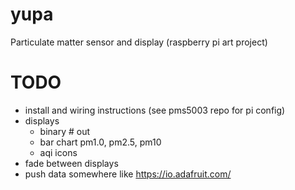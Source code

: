 # yupa

Particulate matter sensor and display (raspberry pi art project)


# TODO

- install and wiring instructions (see pms5003 repo for pi config)
- displays
    - binary # out
    - bar chart pm1.0, pm2.5, pm10
    - aqi icons
- fade between displays
- push data somewhere like https://io.adafruit.com/